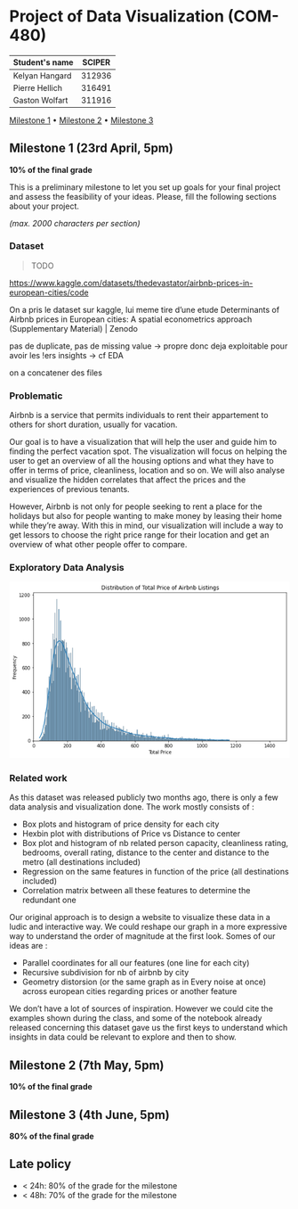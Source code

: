 # Project of Data Visualization (COM-480)

| Student's name | SCIPER |
| -------------- | ------ |
| Kelyan Hangard | 312936 |
| Pierre Hellich | 316491 |
| Gaston Wolfart | 311916 |

[Milestone 1](#milestone-1) • [Milestone 2](#milestone-2) • [Milestone 3](#milestone-3)

## Milestone 1 (23rd April, 5pm)

**10% of the final grade**

This is a preliminary milestone to let you set up goals for your final project and assess the feasibility of your ideas.
Please, fill the following sections about your project.

*(max. 2000 characters per section)*

### Dataset
> TODO

https://www.kaggle.com/datasets/thedevastator/airbnb-prices-in-european-cities/code

On a pris le dataset sur kaggle, lui meme tire d’une etude Determinants of Airbnb prices in European cities: A spatial econometrics approach (Supplementary Material) | Zenodo 

pas de duplicate, pas de missing value -> propre donc deja exploitable pour avoir les !ers insights → cf EDA

on a concatener des files

### Problematic

Airbnb is a service that permits individuals to rent their appartement to others for short duration, usually for vacation.

Our goal is to have a visualization that will help the user and guide him to finding the perfect vacation spot. The visualization will focus on helping the user to get an overview of all the housing options and what they have to offer in terms of price, cleanliness, location and so on. We will also analyse and visualize the hidden correlates that affect the prices and the experiences of previous tenants.

However, Airbnb is not only for people seeking to rent a place for the holidays but also for people wanting to make money by leasing their home while they’re away. With this in mind, our visualization will include a way to get lessors to choose the right price range for their location and get an overview of what other people offer to compare.

### Exploratory Data Analysis

![Alt Text](images/total_prices_distrib.png)

### Related work

As this dataset was released publicly two months ago, there is only a few data analysis and visualization done. The work mostly consists of : 

- Box plots and histogram of price density for each city 
- Hexbin plot with distributions of Price vs Distance to center
- Box plot and histogram of nb related person capacity, cleanliness rating, bedrooms, overall rating, distance to the center and distance to the metro (all destinations included)
- Regression on the same features in function of the price (all destinations included)
- Correlation matrix between all these features to determine the redundant one

Our original approach is to design a website to visualize these data in a ludic and interactive way. We could reshape our graph in a more expressive way to understand the order of magnitude at the first look. Somes of our ideas are : 

- Parallel coordinates for all our features (one line for each city)
- Recursive subdivision for nb of airbnb by city
- Geometry distorsion (or the same graph as in Every noise at once) across european cities regarding prices or another feature

We don’t have a lot of sources of inspiration. However we could cite the examples shown during the class, and some of the notebook already released concerning this dataset gave us the first keys to understand which insights in data could be relevant to explore and then to show. 

## Milestone 2 (7th May, 5pm)

**10% of the final grade**


## Milestone 3 (4th June, 5pm)

**80% of the final grade**


## Late policy

- < 24h: 80% of the grade for the milestone
- < 48h: 70% of the grade for the milestone

